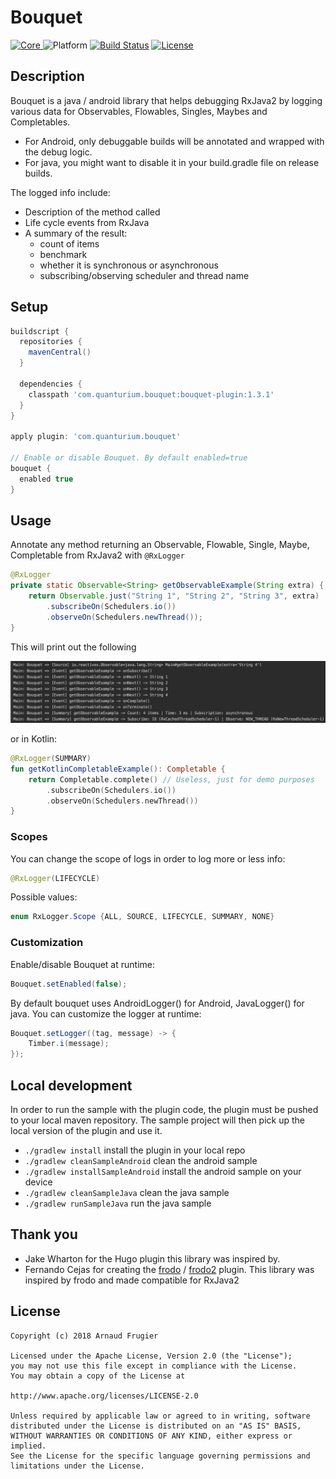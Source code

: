 # Bouquet

[![Core](https://api.bintray.com/packages/quanturium/maven/bouquet-plugin/images/download.svg) ](https://bintray.com/quanturium/maven/bouquet-plugin/_latestVersion)
![Platform](https://img.shields.io/badge/platform-Android%20%7C%20Java%20%7C%20Kotlin-lightgrey.svg)
[![Build Status](https://travis-ci.org/quanturium/bouquet.svg?branch=master)](https://travis-ci.org/quanturium/bouquet)
[![License](https://img.shields.io/badge/License-Apache%202.0-blue.svg)](https://github.com/quanturium/bouquet/blob/master/LICENSE.txt)

## Description

Bouquet is a java / android library that helps debugging RxJava2 by logging various data for Observables, Flowables, Singles, Maybes and Completables.
* For Android, only debuggable builds will be annotated and wrapped with the debug logic.
* For java, you might want to disable it in your build.gradle file on release builds.

The logged info include:
* Description of the method called
* Life cycle events from RxJava
* A summary of the result: 
    * count of items
    * benchmark
    * whether it is synchronous or asynchronous
    * subscribing/observing scheduler and thread name

## Setup

```groovy
buildscript {
  repositories {
    mavenCentral()
  }

  dependencies {
    classpath 'com.quanturium.bouquet:bouquet-plugin:1.3.1'
  }
}

apply plugin: 'com.quanturium.bouquet'

// Enable or disable Bouquet. By default enabled=true
bouquet {
  enabled true
}
```

## Usage

Annotate any method returning an Observable, Flowable, Single, Maybe, Completable from RxJava2 with `@RxLogger`

```java
@RxLogger
private static Observable<String> getObservableExample(String extra) {
    return Observable.just("String 1", "String 2", "String 3", extra)
        .subscribeOn(Schedulers.io())
        .observeOn(Schedulers.newThread());
}
```

This will print out the following

![Logs](https://raw.githubusercontent.com/quanturium/bouquet/master/assets/screenshot001.png)

or in Kotlin:

```kotlin
@RxLogger(SUMMARY)
fun getKotlinCompletableExample(): Completable {
    return Completable.complete() // Useless, just for demo purposes
        .subscribeOn(Schedulers.io())
        .observeOn(Schedulers.newThread())
}
```

### Scopes

You can change the scope of logs in order to log more or less info:

```java
@RxLogger(LIFECYCLE)
```

Possible values:  
```java
enum RxLogger.Scope {ALL, SOURCE, LIFECYCLE, SUMMARY, NONE}
```

### Customization

Enable/disable Bouquet at runtime:
```java
Bouquet.setEnabled(false);
```

By default bouquet uses AndroidLogger() for Android, JavaLogger() for java. You can customize the logger at runtime:
```java
Bouquet.setLogger((tag, message) -> {
    Timber.i(message);
});
```

## Local development

In order to run the sample with the plugin code, the plugin must be pushed to your local maven repository. 
The sample project will then pick up the local version of the plugin and use it.

* `./gradlew install`  install the plugin in your local repo
* `./gradlew cleanSampleAndroid` clean the android sample
* `./gradlew installSampleAndroid` install the android sample on your device
* `./gradlew cleanSampleJava` clean the java sample
* `./gradlew runSampleJava` run the java sample

## Thank you

* Jake Wharton for the Hugo plugin this library was inspired by.
* Fernando Cejas for creating the [frodo](https://github.com/android10/frodo "frodo") / [frodo2](https://github.com/android10/frodo2 "frodo2") plugin. This library was inspired by frodo and made compatible for RxJava2  

## License
    Copyright (c) 2018 Arnaud Frugier

    Licensed under the Apache License, Version 2.0 (the "License");
    you may not use this file except in compliance with the License.
    You may obtain a copy of the License at

    http://www.apache.org/licenses/LICENSE-2.0

    Unless required by applicable law or agreed to in writing, software
    distributed under the License is distributed on an "AS IS" BASIS,
    WITHOUT WARRANTIES OR CONDITIONS OF ANY KIND, either express or implied.
    See the License for the specific language governing permissions and
    limitations under the License.
